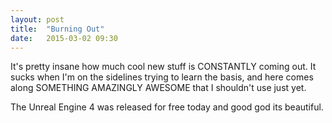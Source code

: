 ```yaml
---
layout: post
title:  "Burning Out"
date:   2015-03-02 09:30
---
```

It's pretty insane how much cool new stuff is CONSTANTLY coming out. It sucks when I'm on the sidelines trying to learn the basis, and here comes along SOMETHING AMAZINGLY AWESOME that I shouldn't use just yet.

The Unreal Engine 4 was released for free today and good god its beautiful.
